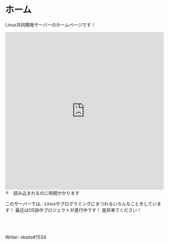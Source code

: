 # ホーム
Linux共同開発サーバーのホームページです！
<iframe src="https://discord.com/widget?id=843392832827293706&theme=dark" width="100%" height="500" allowtransparency="true" frameborder="0" sandbox="allow-popups allow-popups-to-escape-sandbox allow-same-origin allow-scripts"></iframe><br>
↑　読み込まれるのに時間かかります

このサーバーでは、Linuxやプログラミングにまつわるいろんなことをしています！
最近はOS自作プロジェクトが進行中です！
是非来てください！
<br><br><br><br><br>
Writer: okaits#7534

